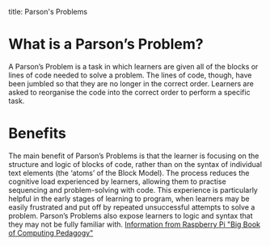 title: Parson's Problems

# What is a Parson’s Problem? 
A Parson’s Problem is a task in which learners are given all of the blocks or lines of code needed to solve a problem. The lines of code, though, have been jumbled so that they are no longer in the correct order. Learners are asked to reorganise the code into the correct order to perform a specific task. 
# Benefits
The main benefit of Parson’s Problems is that the learner is focusing on the structure and logic of blocks of code, rather than on the syntax of individual text elements (the ‘atoms’ of the Block Model). The process reduces the cognitive load experienced by learners, allowing them to practise sequencing and problem-solving with code. This experience is particularly helpful in the early stages of learning to program, when learners may be easily frustrated and put off by repeated unsuccessful attempts to solve a problem. Parson’s Problems also expose learners to logic and syntax that they may not be fully familiar with.
[Information from Raspberry Pi "Big Book of Computing Pedagogy"](https://www.raspberrypi.org/hello-world/issues/the-big-book-of-computing-pedagogy)
